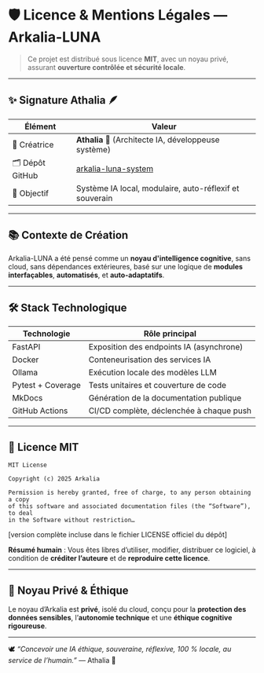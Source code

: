 # 🛡️ Licence & Mentions Légales — Arkalia-LUNA

> Ce projet est distribué sous licence **MIT**, avec un noyau privé, assurant **ouverture contrôlée et sécurité locale**.

---

## ✨ Signature Athalia 🪶

| Élément         | Valeur                                             |
|----------------|-----------------------------------------------------|
| 🧠 Créatrice     | **Athalia 🌙** (Architecte IA, développeuse système) |
| 🗂️ Dépôt GitHub  | [arkalia-luna-system](https://github.com/arkalia-luna-system) |
| 📜 Objectif      | Système IA local, modulaire, auto-réflexif et souverain |

---

## 📚 Contexte de Création

Arkalia-LUNA a été pensé comme un **noyau d'intelligence cognitive**, sans cloud, sans dépendances extérieures, basé sur une logique de **modules interfaçables**, **automatisés**, et **auto-adaptatifs**.

---

## 🛠️ Stack Technologique

| Technologie      | Rôle principal                                 |
|------------------|------------------------------------------------|
| FastAPI          | Exposition des endpoints IA (asynchrone)       |
| Docker           | Conteneurisation des services IA               |
| Ollama           | Exécution locale des modèles LLM               |
| Pytest + Coverage| Tests unitaires et couverture de code          |
| MkDocs           | Génération de la documentation publique        |
| GitHub Actions   | CI/CD complète, déclenchée à chaque push       |

---

## 🪪 Licence MIT

```
MIT License

Copyright (c) 2025 Arkalia

Permission is hereby granted, free of charge, to any person obtaining a copy
of this software and associated documentation files (the “Software”), to deal
in the Software without restriction…
```

[version complète incluse dans le fichier LICENSE officiel du dépôt]

**Résumé humain** :
Vous êtes libres d’utiliser, modifier, distribuer ce logiciel, à condition de **créditer l’auteure** et de **reproduire cette licence**.

---

## 🔐 Noyau Privé & Éthique

Le noyau d’Arkalia est **privé**, isolé du cloud, conçu pour la **protection des données sensibles**, l’**autonomie technique** et une **éthique cognitive rigoureuse**.

---

🕊️ *“Concevoir une IA éthique, souveraine, réflexive, 100 % locale, au service de l’humain.”* — Athalia 🌙
